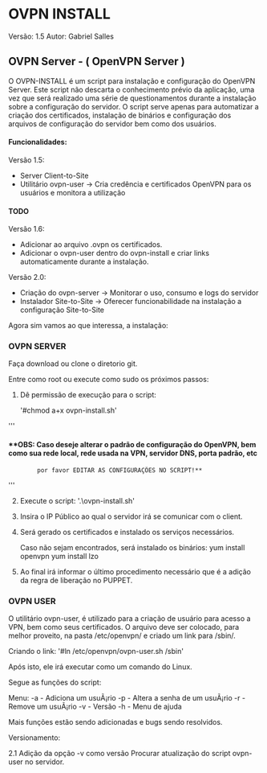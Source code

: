 # OVPN INSTALL

Versão: 1.5
Autor: Gabriel Salles

## OVPN Server - ( OpenVPN Server )

O OVPN-INSTALL é um script para instalação e configuração do OpenVPN Server.
Este script não descarta o conhecimento prévio da aplicação, uma vez que será realizado uma série de questionamentos durante a instalação sobre a configuração do servidor.
O script serve apenas para automatizar a criação dos certificados, instalação de binários e configuração dos arquivos de configuração do servidor bem como dos usuários.

#### Funcionalidades:

Versão 1.5:

* Server Client-to-Site
* Utilitário ovpn-user -> Cria credência e certificados OpenVPN para os usuários e monitora a utilização

#### TODO

Versão 1.6:

* Adicionar ao arquivo .ovpn os certificados.
* Adicionar o ovpn-user dentro do ovpn-install e criar links automaticamente durante a instalação.

Versão 2.0:

* Criação do ovpn-server -> Monitorar o uso, consumo e logs do servidor
* Instalador Site-to-Site -> Oferecer funcionabilidade na instalação a configuração Site-to-Site

Agora sim vamos ao que interessa, a instalação:

### OVPN SERVER 

Faça download ou clone o diretorio git.

Entre como root ou execute como sudo os próximos passos:

1. Dê permissão de execução para o script:

	'#chmod a+x ovpn-install.sh'

'''
#### **OBS: Caso deseje alterar o padrão de configuração do OpenVPN, bem como sua rede local, rede usada na VPN, servidor DNS, porta padrão, etc
			por favor EDITAR AS CONFIGURAÇÕES NO SCRIPT!**
'''

2. Execute o script:
	'.\ovpn-install.sh'

3. Insira o IP Público ao qual o servidor irá se comunicar com o client.
4. Será gerado os certificados e instalado os serviços necessários.

	Caso não sejam encontrados, será instalado os binários:
	yum install openvpn
	yum install lzo

5. Ao final irá informar o último procedimento necessário que é a adição da regra de liberação no PUPPET.

### OVPN USER

O utilitário ovpn-user, é utilizado para a criação de usuário para acesso a VPN, bem como seus certificados.
O arquivo deve ser colocado, para melhor proveito, na pasta /etc/openvpn/ e criado um link para /sbin/.

Criando o link:
	'#ln /etc/openvpn/ovpn-user.sh /sbin'

Após isto, ele irá executar como um comando do Linux.

Segue as funções do script:

Menu:
	-a - Adiciona um usuÃ¡rio
	-p - Altera a senha de um usuÃ¡rio
	-r - Remove um usuÃ¡rio
	-v - Versão
	-h - Menu de ajuda


Mais funções estão sendo adicionadas e bugs sendo resolvidos.

Versionamento:

2.1
Adição da opção -v como versão
Procurar atualização do script ovpn-user no servidor.

